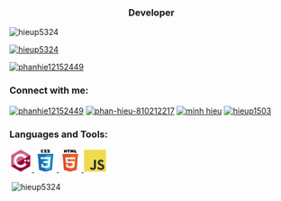 <h3 align="center">Developer</h3>

<p align="left"> <img src="https://komarev.com/ghpvc/?username=hieup5324&label=Profile%20views&color=0e75b6&style=flat" alt="hieup5324" /> </p>

<p align="left"> <a href="https://github.com/ryo-ma/github-profile-trophy"><img src="https://github-profile-trophy.vercel.app/?username=hieup5324" alt="hieup5324" /></a> </p>

<p align="left"> <a href="https://twitter.com/phanhie12152449" target="blank"><img src="https://img.shields.io/twitter/follow/phanhie12152449?logo=twitter&style=for-the-badge" alt="phanhie12152449" /></a> </p>

<h3 align="left">Connect with me:</h3>
<p align="left">
<a href="https://twitter.com/phanhie12152449" target="blank"><img align="center" src="https://raw.githubusercontent.com/rahuldkjain/github-profile-readme-generator/master/src/images/icons/Social/twitter.svg" alt="phanhie12152449" height="30" width="40" /></a>
<a href="https://linkedin.com/in/phan-hieu-810212217" target="blank"><img align="center" src="https://raw.githubusercontent.com/rahuldkjain/github-profile-readme-generator/master/src/images/icons/Social/linked-in-alt.svg" alt="phan-hieu-810212217" height="30" width="40" /></a>
<a href="https://fb.com/minh hieu" target="blank"><img align="center" src="https://raw.githubusercontent.com/rahuldkjain/github-profile-readme-generator/master/src/images/icons/Social/facebook.svg" alt="minh hieu" height="30" width="40" /></a>
<a href="https://instagram.com/hieup1503" target="blank"><img align="center" src="https://raw.githubusercontent.com/rahuldkjain/github-profile-readme-generator/master/src/images/icons/Social/instagram.svg" alt="hieup1503" height="30" width="40" /></a>
</p>

<h3 align="left">Languages and Tools:</h3>
<p align="left"> <a href="https://www.w3schools.com/cpp/" target="_blank" rel="noreferrer"> <img src="https://raw.githubusercontent.com/devicons/devicon/master/icons/cplusplus/cplusplus-original.svg" alt="cplusplus" width="40" height="40"/> </a> <a href="https://www.w3schools.com/css/" target="_blank" rel="noreferrer"> <img src="https://raw.githubusercontent.com/devicons/devicon/master/icons/css3/css3-original-wordmark.svg" alt="css3" width="40" height="40"/> </a> <a href="https://www.w3.org/html/" target="_blank" rel="noreferrer"> <img src="https://raw.githubusercontent.com/devicons/devicon/master/icons/html5/html5-original-wordmark.svg" alt="html5" width="40" height="40"/> </a> <a href="https://developer.mozilla.org/en-US/docs/Web/JavaScript" target="_blank" rel="noreferrer"> <img src="https://raw.githubusercontent.com/devicons/devicon/master/icons/javascript/javascript-original.svg" alt="javascript" width="40" height="40"/> </a> </p>

<p>&nbsp;<img align="center" src="https://github-readme-stats.vercel.app/api?username=hieup5324&show_icons=true&locale=en" alt="hieup5324" /></p>
